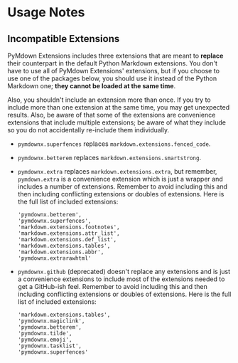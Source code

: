 # Usage Notes

## Incompatible Extensions

PyMdown Extensions includes three extensions that are meant to **replace** their counterpart in the default Python Markdown extensions. You don't have to use all of PyMdown Extensions' extensions, but if you choose to use one of the packages below, you should use it instead of the Python Markdown one; **they cannot be loaded at the same time**.

Also, you shouldn't include an extension more than once. If you try to include more than one extension at the same time, you may get unexpected results.  Also, be aware of that some of the extensions are convenience extensions that include multiple extensions; be aware of what they include so you do not accidentally re-include them individually.

- `pymdownx.superfences` replaces `markdown.extensions.fenced_code`.

- `pymdownx.betterem` replaces `markdown.extensions.smartstrong`.

- `pymdownx.extra` replaces `markdown.extensions.extra`, but remember, `pymdown.extra` is a convenience extension which is just a wrapper and includes a number of extensions. Remember to avoid including this and then including conflicting extensions or doubles of extensions.  Here is the full list of included extensions:

    ```
    'pymdownx.betterem',
    'pymdownx.superfences',
    'markdown.extensions.footnotes',
    'markdown.extensions.attr_list',
    'markdown.extensions.def_list',
    'markdown.extensions.tables',
    'markdown.extensions.abbr',
    'pymdownx.extrarawhtml'
    ```

- `pymdownx.github` (deprecated) doesn't replace any extensions and is just a convenience extensions to include most of the extensions needed to get a GitHub-ish feel.  Remember to avoid including this and then including conflicting extensions or doubles of extensions.  Here is the full list of included extensions:

    ```
    'markdown.extensions.tables',
    'pymdownx.magiclink',
    'pymdownx.betterem',
    'pymdownx.tilde',
    'pymdownx.emoji',
    'pymdownx.tasklist',
    'pymdownx.superfences'
    ```
